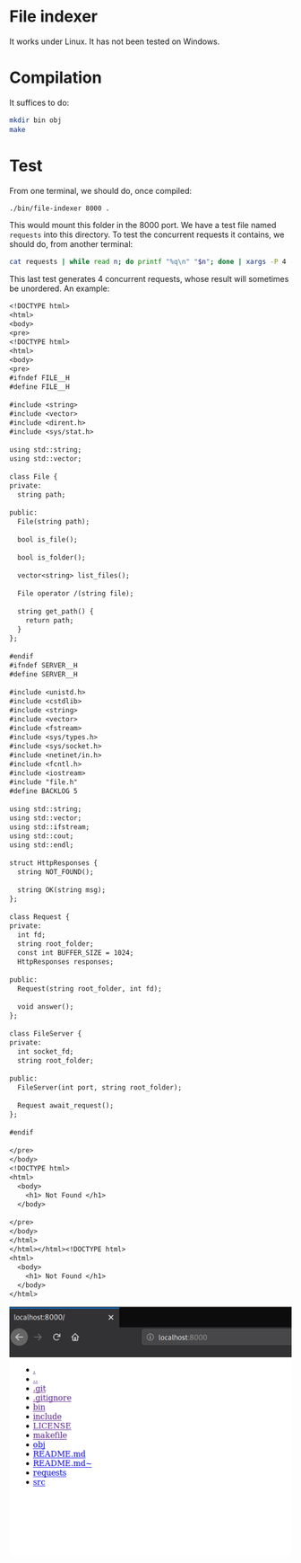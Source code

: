 # File indexer

It works under Linux. It has not been tested on Windows.

# Compilation

It suffices to do:

```bash
mkdir bin obj
make
```

# Test

From one terminal, we should do, once compiled:

```bash
./bin/file-indexer 8000 .
```

This would mount this folder in the 8000 port. We have a test file named `requests` into this directory. To test the concurrent requests it contains, we should do, from another terminal:

```bash
cat requests | while read n; do printf "%q\n" "$n"; done | xargs -P 4 -I % bash -c %
```

This last test generates 4 concurrent requests, whose result will sometimes be unordered. An example:

```
<!DOCTYPE html> 
<html> 
<body> 
<pre> 
<!DOCTYPE html> 
<html> 
<body> 
<pre> 
#ifndef FILE__H
#define FILE__H

#include <string>
#include <vector>
#include <dirent.h>
#include <sys/stat.h>

using std::string;
using std::vector;

class File {
private: 
  string path;
  
public:  
  File(string path);
  
  bool is_file();
  
  bool is_folder();
  
  vector<string> list_files();
  
  File operator /(string file);
  
  string get_path() {
    return path;
  }
};

#endif
#ifndef SERVER__H
#define SERVER__H

#include <unistd.h> 
#include <cstdlib> 
#include <string>
#include <vector>
#include <fstream>
#include <sys/types.h>
#include <sys/socket.h>
#include <netinet/in.h>
#include <fcntl.h>
#include <iostream>
#include "file.h"
#define BACKLOG 5

using std::string;
using std::vector;
using std::ifstream;
using std::cout;
using std::endl;

struct HttpResponses {
  string NOT_FOUND();

  string OK(string msg);
};

class Request {
private:
  int fd;
  string root_folder;
  const int BUFFER_SIZE = 1024;
  HttpResponses responses;
  
public:
  Request(string root_folder, int fd);
  
  void answer();
};

class FileServer {
private: 
  int socket_fd;
  string root_folder;
  
public:
  FileServer(int port, string root_folder);
  
  Request await_request();
};

#endif

</pre> 
</body> 
<!DOCTYPE html> 
<html> 
  <body> 
    <h1> Not Found </h1> 
  </body> 

</pre> 
</body> 
</html> 
</html></html><!DOCTYPE html> 
<html> 
  <body> 
    <h1> Not Found </h1> 
  </body> 
</html>
```

![localhost-example](./imgs/localhost-example.png)

